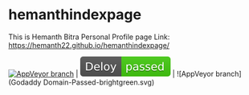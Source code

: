 # hemanthindexpage
This is Hemanth Bitra Personal Profile page
Link: https://hemanth22.github.io/hemanthindexpage/

[![AppVeyor branch](https://img.shields.io/appveyor/ci/gruntjs/grunt/master.svg?style=plastic)]() |
![AppVeyor branch](Deloy-passed-brightgreen.svg) | 
![AppVeyor branch](Godaddy Domain-Passed-brightgreen.svg)
